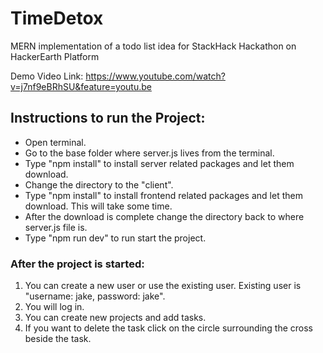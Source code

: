 # TimeDetox
MERN implementation of a todo list idea for StackHack Hackathon on HackerEarth Platform

Demo Video Link: https://www.youtube.com/watch?v=j7nf9eBRhSU&feature=youtu.be

## Instructions to run the Project:

* Open terminal.
* Go to the base folder where server.js lives from the terminal.
* Type "npm install" to install server related packages and let them download.
* Change the directory to the "client".
* Type "npm install" to install frontend related packages and let them download. This will take some time.
* After the download is complete change the directory back to where server.js file is.
* Type "npm run dev" to run start the project.

### After the project is started: 
1. You can create a new user or use the existing user. Existing user is "username: jake, password: jake". 
1. You will log in. 
1. You can create new projects and add tasks. 
1. If you want to delete the task click on the circle surrounding the cross beside the task.
